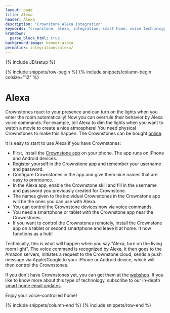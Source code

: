 ```yaml
---
layout: page
title: Alexa
header: Alexa
description: "Crownstone Alexa integration"
keywords: "crownstone, alexa, integration, smart home, voice technology"
kramdown: 
  parse_block_html: true
background-image: banner-alexa
permalink: integrations/alexa/
---
```

{% include JB/setup %}

{% include snippets/row-begin %}
{% include snippets/column-begin colsize="12" %}

# Alexa

Crownstones react to your presence and can turn on the lights when you enter the room automatically! Now you can overrule their behavior by Alexa voice commands. For example, tell Alexa to dim the lights when you want to watch a movie to create a nice atmosphere! You need physical Crownstones to make this happen. The Crownstones can be bought [online](https://shop.crownstone.rocks/).

It is easy to start to use Alexa if you have Crownstones:

+ First, install the [Crownstone app](https://crownstone.rocks/app/) on your phone. The app runs on iPhone and Android devices.
+ Register yourself in the Crownstone app and remember your username and password.
+ Configure Crownstones in the app and give them nice names that are easy to pronounce.
+ In the Alexa app, enable the Crownstone skill and fill in the username and password you previously created for Crownstone.
+ The names given to the individual Crownstones in the Crownstone app will be the ones you can use with Alexa.
+ You can control the Crownstone devices now via voice commands.
+ You need a smartphone or tablet with the Crownstone app near the Crownstones.
+ If you want to control the Crownstones remotely, install the Crownstone app on a tablet or second smartphone and leave it at home. It now functions as a hub!

Technically, this is what will happen when you say "Alexa, turn on the living room light". The voice command is recognized by Alexa, it then goes to the Amazon servers, initiates a request to the Crownstone cloud, sends a push message via Apple/Google to your iPhone or Android device, which will then control the Crownstones.

If you don't have Crownstones yet, you can get them at the [webshop](https://shop.crownstone.rocks). If you like to know more about this type of technology, subscribe to our in-depth [smart home email updates](https://crownstone.rocks/email-updates/).

Enjoy your voice-controlled home!

{% include snippets/column-end %}
{% include snippets/row-end %}

